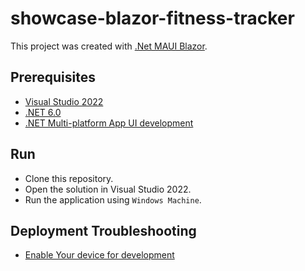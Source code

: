 # showcase-blazor-fitness-tracker

This project was created with [.Net MAUI Blazor](https://blazor.syncfusion.com/documentation/getting-started/maui-blazor-app).

## Prerequisites
- [Visual Studio 2022](https://visualstudio.microsoft.com/vs/)
- [.NET 6.0](https://dotnet.microsoft.com/en-us/download/dotnet/6.0)
- [.NET Multi-platform App UI development](https://learn.microsoft.com/en-us/dotnet/maui/get-started/installation?tabs=vswin)

## Run

* Clone this repository.
* Open the solution in Visual Studio 2022.
* Run the application using `Windows Machine`.

## Deployment Troubleshooting

- [Enable Your device for development](https://blazor.syncfusion.com/documentation/getting-started/maui-blazor-app#troubleshooting)
